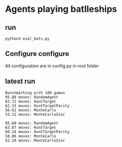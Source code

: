 # Agents playing batlleships 

## run

```
python3 eval_bots.py
```

## Configure configure 

All configuration are in config.py in root folder

## latest run
```
Benshmarking with 100 games
95.89 moves: RandomAgent
65.72 moves: HuntTarget
62.33 moves: HuntTargetParity 
56.62 moves: MonteCarlo 
53.12 moves: MonteCarloSinc  

95.60 moves: RandomAgent
63.87 moves: HuntTarget
60.24 moves: HuntTargetParity
58.06 moves: MonteCarlo
52.29 moves: MonteCarloSinc 
```
